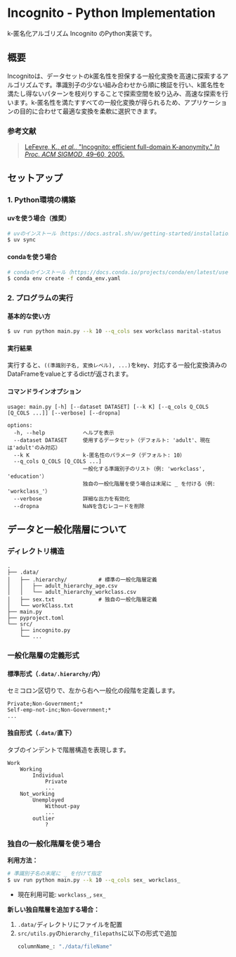 # Incognito - Python Implementation

k-匿名化アルゴリズム Incognito のPython実装です。

## 概要
Incognitoは、データセットのk匿名性を担保する一般化変換を高速に探索するアルゴリズムです。準識別子の少ない組み合わせから順に検証を行い、k匿名性を満たし得ないパターンを枝刈りすることで探索空間を絞り込み、高速な探索を行います。k-匿名性を満たすすべての一般化変換が得られるため、アプリケーションの目的に合わせて最適な変換を柔軟に選択できます。

### 参考文献
> [LeFevre, K., *et al.*, "Incognito: efficient full-domain K-anonymity." *In Proc. ACM SIGMOD*, 49–60, 2005.](https://dl.acm.org/doi/10.1145/1066157.1066164)

## セットアップ

### 1. Python環境の構築

#### uvを使う場合（推奨）
```bash
# uvのインストール（https://docs.astral.sh/uv/getting-started/installation/）
$ uv sync
```

#### condaを使う場合
```bash
# condaのインストール（https://docs.conda.io/projects/conda/en/latest/user-guide/install/）
$ conda env create -f conda_env.yaml
```

### 2. プログラムの実行

#### 基本的な使い方
```bash
$ uv run python main.py --k 10 --q_cols sex workclass marital-status
```

#### 実行結果
実行すると、`((準識別子名, 変換レベル), ...)`をkey、対応する一般化変換済みのDataFrameをvalueとするdictが返されます。

#### コマンドラインオプション
```
usage: main.py [-h] [--dataset DATASET] [--k K] [--q_cols Q_COLS [Q_COLS ...]] [--verbose] [--dropna]

options:
  -h, --help            ヘルプを表示
  --dataset DATASET     使用するデータセット（デフォルト: 'adult'、現在は'adult'のみ対応）
  --k K                 k-匿名性のパラメータ（デフォルト: 10）
  --q_cols Q_COLS [Q_COLS ...]
                        一般化する準識別子のリスト（例: 'workclass', 'education'）
                        独自の一般化階層を使う場合は末尾に _ を付ける（例: 'workclass_'）
  --verbose             詳細な出力を有効化
  --dropna              NaNを含むレコードを削除
```

## データと一般化階層について

### ディレクトリ構造
```
.
├── .data/
│   ├── .hierarchy/          # 標準の一般化階層定義
│   │   ├── adult_hierarchy_age.csv
│   │   └── adult_hierarchy_workclass.csv
│   ├── sex.txt              # 独自の一般化階層定義
│   └── workClass.txt
├── main.py
├── pyproject.toml
└── src/
    ├── incognito.py
    └── ...
```

### 一般化階層の定義形式

#### 標準形式（`.data/.hierarchy/`内）
セミコロン区切りで、左から右へ一般化の段階を定義します。
```
Private;Non-Government;*
Self-emp-not-inc;Non-Government;*
...
```

#### 独自形式（`.data/`直下）
タブのインデントで階層構造を表現します。
```
Work
    Working
        Individual
            Private
            ...
    Not_working
        Unemployed
            Without-pay
            ...
        outlier
            ?
```

### 独自の一般化階層を使う場合

**利用方法：**
```bash
# 準識別子名の末尾に _ を付けて指定
$ uv run python main.py --k 10 --q_cols sex_ workclass_
```
- 現在利用可能: `workclass_`, `sex_`

**新しい独自階層を追加する場合：**
1. `.data/`ディレクトリにファイルを配置
2. `src/utils.py`の`hierarchy_filepaths`に以下の形式で追加
   ```python
   columnName_: "./data/fileName"
   ```
